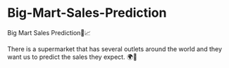 # Big-Mart-Sales-Prediction

Big Mart Sales Prediction🏪📈

There is a supermarket that has several outlets around the world and they want us to predict the sales they expect. 🌍🛒

